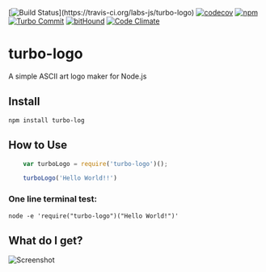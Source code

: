 [![Build Status](https://travis-ci.org/labs-js/turbo-logo.svg?)](https://travis-ci.org/labs-js/turbo-logo)
[![codecov](https://codecov.io/gh/labs-js/turbo-logo/branch/develop/graph/badge.svg)](https://codecov.io/gh/labs-js/turbo-logo)
[![npm](https://img.shields.io/npm/v/turbo-logo.svg?style=flat)](https://www.npmjs.com/package/turbo-logo)
[![Turbo Commit](https://img.shields.io/badge/Turbo_Commit-on-3DD1F2.svg)](https://github.com/labs-js/turbo-git/blob/master/CONVENTION.md)
[![bitHound](https://www.bithound.io/github/labs-js/turbo-logo/badges/score.svg)](https://www.bithound.io/github/labs-js/turbo-logo)
[![Code Climate](https://codeclimate.com/github/labs-js/turbo-commit/badges/gpa.svg)](https://codeclimate.com/github/labs-js/turbo-logo)

# turbo-logo

A simple ASCII art logo maker for Node.js

## Install

```
npm install turbo-log
```

## How to Use


```javascript
    var turboLogo = require('turbo-logo')();

    turboLogo('Hello World!!')
```

### One line terminal test:

```
node -e 'require("turbo-logo")("Hello World!")'
```

## What do I get?

<img alt="Screenshot" src="/assets/screenshot.png"/>


